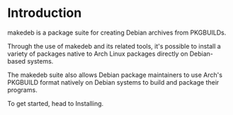 # Introduction
makedeb is a package suite for creating Debian archives from PKGBUILDs.

Through the use of makedeb and its related tools, it's possible to install a variety of packages native to Arch Linux packages directly on Debian-based systems.

The makedeb suite also allows Debian package maintainers to use Arch's PKGBUILD format natively on Debian systems to build and package their programs.

To get started, head to Installing.
